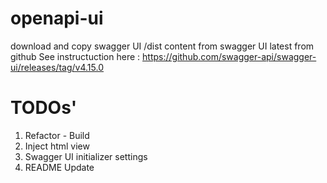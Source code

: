 # openapi-ui
download and copy swagger UI /dist content from swagger UI latest from github
See instructuction here : https://github.com/swagger-api/swagger-ui/releases/tag/v4.15.0 

# TODOs'
1. Refactor - Build
2. Inject html view
3. Swagger UI initializer settings
4. README Update
